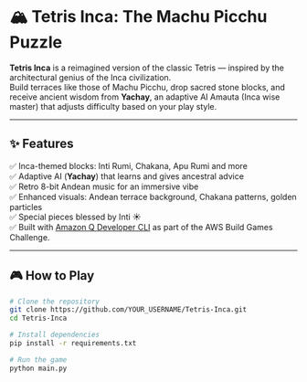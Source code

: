 # 🏔️ Tetris Inca: The Machu Picchu Puzzle

**Tetris Inca** is a reimagined version of the classic Tetris — inspired by the architectural genius of the Inca civilization.  
Build terraces like those of Machu Picchu, drop sacred stone blocks, and receive ancient wisdom from **Yachay**, an adaptive AI Amauta (Inca wise master) that adjusts difficulty based on your play style.

---

## ✨ Features

✅ Inca-themed blocks: Inti Rumi, Chakana, Apu Rumi and more  
✅ Adaptive AI (**Yachay**) that learns and gives ancestral advice  
✅ Retro 8-bit Andean music for an immersive vibe  
✅ Enhanced visuals: Andean terrace background, Chakana patterns, golden particles  
✅ Special pieces blessed by Inti ☀️  
✅ Built with [Amazon Q Developer CLI](https://builder.aws.com/content/2y6egGcPAGQs8EwtQUM9KAONojz/build-games-challenge-build-classics-with-amazon-q-developer-cli) as part of the AWS Build Games Challenge.

---

## 🎮 How to Play

```bash
# Clone the repository
git clone https://github.com/YOUR_USERNAME/Tetris-Inca.git
cd Tetris-Inca

# Install dependencies
pip install -r requirements.txt

# Run the game
python main.py
